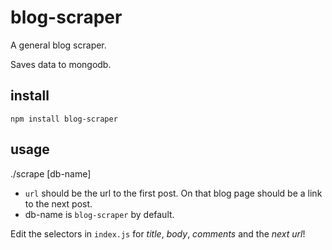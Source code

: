 blog-scraper
================

A general blog scraper.

Saves data to mongodb. 

## install

`npm install blog-scraper`
 
## usage

./scrape <url> [db-name]

- `url` should be the url to the first post. On that blog page should be a link to the next post.
- db-name is `blog-scraper` by default.

Edit the selectors in `index.js` for *title*, *body*, *comments* and the *next url*!

